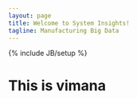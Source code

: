 ```yaml
---
layout: page
title: Welcome to System Insights!
tagline: Manufacturing Big Data
---
```

{% include JB/setup %}

# This is vimana

